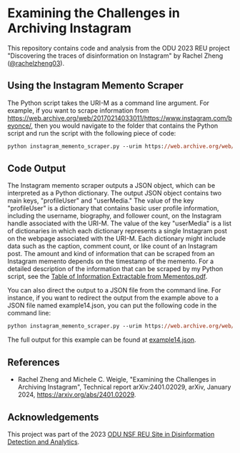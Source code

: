 ﻿# Examining the Challenges in Archiving Instagram

This repository contains code and analysis from the ODU 2023 REU project "Discovering the traces of disinformation on Instagram" by Rachel Zheng ([@rachelzheng03](https://github.com/rachelzheng03)).
 
## Using the Instagram Memento Scraper
The Python script takes the URI-M as a command line argument. For example, if you want to scrape information from https://web.archive.org/web/20170214033011/https://www.instagram.com/beyonce/, then you would navigate to the folder that contains the Python script and run the script with the following piece of code:

```ps
python instagram_memento_scraper.py --urim https://web.archive.org/web/20170214033011/https://www.instagram.com/beyonce/
```
## Code Output
The Instagram memento scraper outputs a JSON object, which can be interpreted as a Python dictionary. The output JSON object contains two main keys, "profileUser" and "userMedia." The value of the key "profileUser" is a dictionary that contains basic user profile information, including the username, biography, and follower count, on the Instagram handle associated with the URI-M. The value of the key "userMedia" is a list of dictionaries in which each dictionary represents a single Instagram post on the webpage associated with the URI-M. Each dictionary might include data such as the caption, comment count, or like count of an Instagram post. The amount and kind of information that can be scraped from an Instagram memento depends on the timestamp of the memento. For a detailed description of the information that can be scraped by my Python script, see the [Table of Information Extractable from Mementos.pdf](instagram_memento_scraper/Table%20of%20Information%20Extractable%20from%20Mementos.pdf).

You can also direct the output to a JSON file from the command line. For instance, if you want to redirect the output from the example above to a JSON file named example14.json, you can put the following code in the command line:

```ps
python instagram_memento_scraper.py --urim https://web.archive.org/web/20170214033011/https://www.instagram.com/beyonce/ > example14.json
```
The full output for this example can be found at [example14.json](instagram_memento_scraper/example_outputs/example14.json).

## References
* Rachel Zheng and Michele C. Weigle, "Examining the Challenges in Archiving Instagram", Technical report arXiv:2401.02029, arXiv, January 2024, https://arxiv.org/abs/2401.02029.

## Acknowledgements
This project was part of the 2023 [ODU NSF REU Site in Disinformation Detection and Analytics](https://oducsreu.github.io/).
